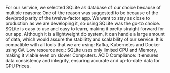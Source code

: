 For our service, we selected SQLite as database of our choice because of multiple reasons:
One of the reason was suggested to be because of the dev/prod parity of the twelve-factor app.
We want to stay as close to production as we are developing it, so using SQLite was the go-to choice.
SQLite is easy to use and easy to learn, making it pretty straight forward for our app.
Although it is a lightweight db system, it can handle a large amount of data, which would assure the stabilitty and scalability of our service.
It is compatible with all tools that we are using: Kafka, Kubernetes and Docker using C#.
Low resource req.: SQLite uses only limited CPU and Memory, making it viable even on slower Computers.
ACID Compliance: It ensures data consistency and integrity, ensuring accurate and up-to-date data for GPU Prices.